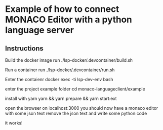 # Example of how to connect MONACO Editor with a python language server

## Instructions

Build the docker image
run ./lsp-docker/.devcontainer/build.sh

Run a container
run ./lsp-docker/.devcontainer/run.sh

Enter the contaienr
docker exec -ti lsp-dev-env bash

enter the project example folder
cd monaco-languageclient/example

install with yarn
yarn && yarn prepare && yarn start:ext

open the browser on localhost:3000
you should now have a monaco editor with some json text
remove the json text and write some python code

it works!

